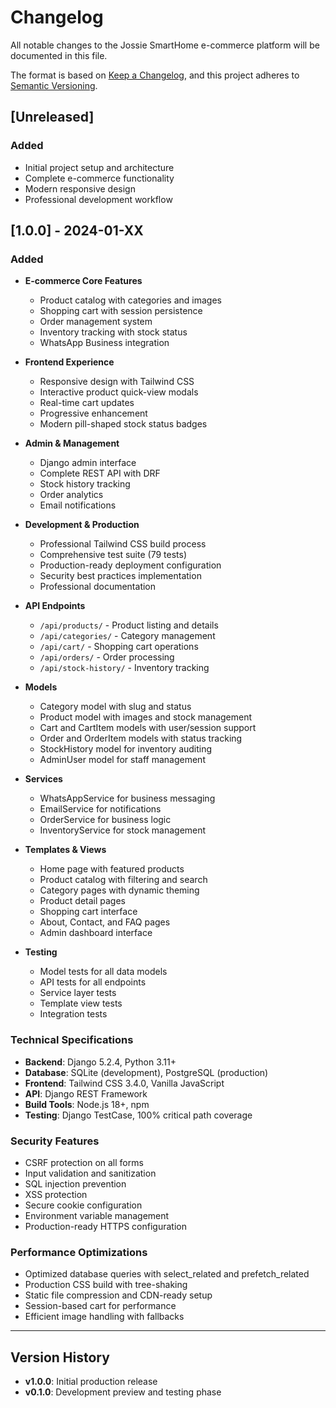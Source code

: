 # Changelog

All notable changes to the Jossie SmartHome e-commerce platform will be documented in this file.

The format is based on [Keep a Changelog](https://keepachangelog.com/en/1.0.0/),
and this project adheres to [Semantic Versioning](https://semver.org/spec/v2.0.0.html).

## [Unreleased]

### Added
- Initial project setup and architecture
- Complete e-commerce functionality
- Modern responsive design
- Professional development workflow

## [1.0.0] - 2024-01-XX

### Added
- **E-commerce Core Features**
  - Product catalog with categories and images
  - Shopping cart with session persistence
  - Order management system
  - Inventory tracking with stock status
  - WhatsApp Business integration

- **Frontend Experience**
  - Responsive design with Tailwind CSS
  - Interactive product quick-view modals
  - Real-time cart updates
  - Progressive enhancement
  - Modern pill-shaped stock status badges

- **Admin & Management**
  - Django admin interface
  - Complete REST API with DRF
  - Stock history tracking
  - Order analytics
  - Email notifications

- **Development & Production**
  - Professional Tailwind CSS build process
  - Comprehensive test suite (79 tests)
  - Production-ready deployment configuration
  - Security best practices implementation
  - Professional documentation

- **API Endpoints**
  - `/api/products/` - Product listing and details
  - `/api/categories/` - Category management
  - `/api/cart/` - Shopping cart operations
  - `/api/orders/` - Order processing
  - `/api/stock-history/` - Inventory tracking

- **Models**
  - Category model with slug and status
  - Product model with images and stock management
  - Cart and CartItem models with user/session support
  - Order and OrderItem models with status tracking
  - StockHistory model for inventory auditing
  - AdminUser model for staff management

- **Services**
  - WhatsAppService for business messaging
  - EmailService for notifications
  - OrderService for business logic
  - InventoryService for stock management

- **Templates & Views**
  - Home page with featured products
  - Product catalog with filtering and search
  - Category pages with dynamic theming
  - Product detail pages
  - Shopping cart interface
  - About, Contact, and FAQ pages
  - Admin dashboard interface

- **Testing**
  - Model tests for all data models
  - API tests for all endpoints
  - Service layer tests
  - Template view tests
  - Integration tests

### Technical Specifications
- **Backend**: Django 5.2.4, Python 3.11+
- **Database**: SQLite (development), PostgreSQL (production)
- **Frontend**: Tailwind CSS 3.4.0, Vanilla JavaScript
- **API**: Django REST Framework
- **Build Tools**: Node.js 18+, npm
- **Testing**: Django TestCase, 100% critical path coverage

### Security Features
- CSRF protection on all forms
- Input validation and sanitization
- SQL injection prevention
- XSS protection
- Secure cookie configuration
- Environment variable management
- Production-ready HTTPS configuration

### Performance Optimizations
- Optimized database queries with select_related and prefetch_related
- Production CSS build with tree-shaking
- Static file compression and CDN-ready setup
- Session-based cart for performance
- Efficient image handling with fallbacks

---

## Version History

- **v1.0.0**: Initial production release
- **v0.1.0**: Development preview and testing phase